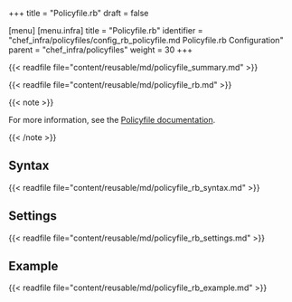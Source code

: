 +++
title = "Policyfile.rb"
draft = false

[menu]
  [menu.infra]
    title = "Policyfile.rb"
    identifier = "chef_infra/policyfiles/config_rb_policyfile.md Policyfile.rb Configuration"
    parent = "chef_infra/policyfiles"
    weight = 30
+++

{{< readfile file="content/reusable/md/policyfile_summary.md" >}}

{{< readfile file="content/reusable/md/policyfile_rb.md" >}}

{{< note >}}

For more information, see the [Policyfile documentation](/policyfile/).

{{< /note >}}

## Syntax

{{< readfile file="content/reusable/md/policyfile_rb_syntax.md" >}}

## Settings

{{< readfile file="content/reusable/md/policyfile_rb_settings.md" >}}

## Example

{{< readfile file="content/reusable/md/policyfile_rb_example.md" >}}
